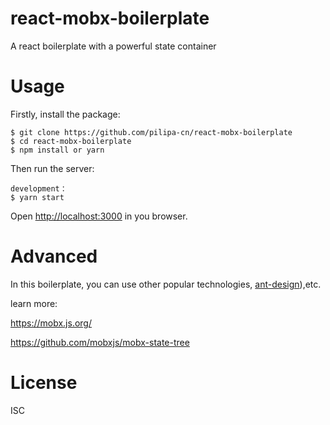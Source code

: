 # **react-mobx-boilerplate**

A react boilerplate with a powerful state container

# Usage

Firstly, install the package:

```
$ git clone https://github.com/pilipa-cn/react-mobx-boilerplate
$ cd react-mobx-boilerplate
$ npm install or yarn
```

Then run the server:

```
development：
$ yarn start
```

Open [http://localhost:3000](http://localhost:3000/) in you browser.

# Advanced

In this boilerplate, you can use other popular technologies, [ant-design](https://ant.design/index-cn)),etc.

learn more:

https://mobx.js.org/

https://github.com/mobxjs/mobx-state-tree

# License

ISC